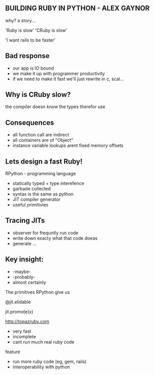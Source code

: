 BUILDING RUBY IN PYTHON - ALEX GAYNOR
-------------------------------------

why?
a story...

'Ruby is slow'
'CRuby is slow'

'I want rails to be faster'

Bad response
------------
 
- our app is IO bound 
- we make it up with programmer productivity
- if we need to make it fast we'll just rewrite in c, scal...

Why is CRuby slow?
------------------

the compiler doesn know the types therefor use

Consequences
------------

- all function call are indirect
- all containers are of "Object"
- instance variable lookups arent fixed memory offsets 

Lets design a fast Ruby!
------------------------

RPython - programming language
- statically typed + type interefence 
- garbade collected
- syntax is the same as python
- JIT compiler generator
- useful primitivies

Tracing JITs
------------

- observer for frequntly run code
- write down exacty what that code doeas
- generate ...

Key insight:
------------

- -maybe-
- -probably-
- almost certainly

The primitives RPython give us

@jit.elidable

jit.promote(x)

http://topazruby.com

- very fast
- incomplete
- cant run much real ruby code

feature
- run more ruby code (eg, gem, rails)
- interoperability with python

